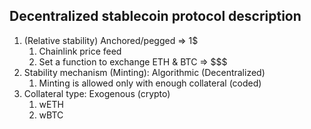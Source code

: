 ## Decentralized stablecoin protocol description
1. (Relative stability) Anchored/pegged => 1$
   1. Chainlink price feed
   2. Set a function to exchange ETH & BTC => $$$
2. Stability mechanism (Minting): Algorithmic (Decentralized)
   1. Minting is allowed only with enough collateral (coded)
3. Collateral type: Exogenous (crypto)
   1. wETH
   2. wBTC

